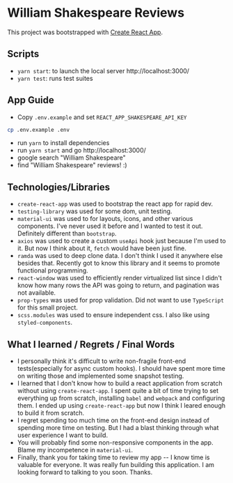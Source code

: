 # William Shakespeare Reviews

This project was bootstrapped with [Create React App](https://github.com/facebook/create-react-app).

## Scripts
- `yarn start`: to launch the local server http://localhost:3000/
- `yarn test`: runs test suites

## App Guide
- Copy `.env.example` and set `REACT_APP_SHAKESPEARE_API_KEY`

```bash
cp .env.example .env
```
- run `yarn` to install dependencies
- run `yarn start` and go http://localhost:3000/
- google search "William Shakespeare"
- find "William Shakespeare" reviews! :)

## Technologies/Libraries
- `create-react-app` was used to bootstrap the react app for rapid dev.
- `testing-library` was used for some dom, unit testing.
- `material-ui` was used to for layouts, icons, and other various components. I've never used it before and I wanted to test it out. Definitely different than `bootstrap`.
- `axios` was used to create a custom `useApi` hook just because I'm used to it. But now I think about it, `fetch` would have been just fine.
- `ramda` was used to deep clone data. I don't think I used it anywhere else besides that. Recently got to know this library and it seems to promote functional programming.
- `react-window` was used to efficiently render virtualized list since I didn't know how many rows the API was going to return, and pagination was not available.
- `prop-types` was used for prop validation. Did not want to use `TypeScript` for this small project.
- `scss.modules` was used to ensure independent css. I also like using `styled-components`.

## What I learned / Regrets / Final Words
- I personally think it's difficult to write non-fragile front-end tests(especially for async custom hooks). I should have spent more time on writing those and implemented some snapshot testing.
- I learned that I don't know how to build a react application from scratch without using `create-react-app`. I spent quite a bit of time trying to set everything up from scratch, installing `babel` and `webpack` and configuring them. I ended up using `create-react-app` but now I think I leared enough to build it from scratch.
- I regret spending too much time on the front-end design instead of spending more time on testing. But I had a blast thinking through what user experience I want to build.
- You will probably find some non-responsive components in the app. Blame my incompetence in `material-ui`.
- Finally, thank you for taking time to review my app -- I know time is valuable for everyone. It was really fun building this application. I am looking forward to talking to you soon. Thanks.